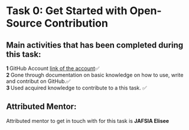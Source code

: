 # Task 0: Get Started with Open-Source Contribution



## Main activities that has been completed during this task: 
<b>1 </b> GitHub Account [link of the account](https://github.com/AntimaDwivedi):white_check_mark:<br>
<b>2 </b> Gone through documentation on basic knowledge on how to use, write and contribut on GitHub.:white_check_mark:<br>
<b>3 </b> Used acquired knowledge to contribute to a this task. :white_check_mark:<br>


## Attributed Mentor:
Attributed mentor to get in touch with for this task is **JAFSIA Elisee**
